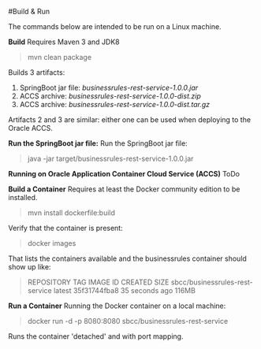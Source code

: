 #Build & Run

The commands below are intended to be run on a Linux machine.

**Build**
Requires Maven 3 and JDK8
> mvn clean package

Builds 3 artifacts:
1. SpringBoot jar file: *businessrules-rest-service-1.0.0.jar*
2. ACCS archive: *businessrules-rest-service-1.0.0-dist.zip*
3. ACCS archive: *businessrules-rest-service-1.0.0-dist.tar.gz*

Artifacts 2 and 3 are similar: either one can be used when deploying to the Oracle ACCS.


**Run the SpringBoot jar file:**
Run the SpringBoot jar file:
> java -jar target/businessrules-rest-service-1.0.0.jar

**Running on Oracle Application Container Cloud Service (ACCS)**
ToDo

**Build a Container**
Requires at least the Docker community edition to be installed.
>mvn install dockerfile:build

Verify that the container is present:
> docker images

That lists the containers available and the businessrules container should show up like:
> REPOSITORY                       TAG     IMAGE ID      CREATED         SIZE
> sbcc/businessrules-rest-service  latest  35f31744fba8  35 seconds ago  116MB


**Run a Container**
Running the Docker container on a local machine:
> docker run -d -p 8080:8080 sbcc/businessrules-rest-service

Runs the container 'detached' and with port mapping.




